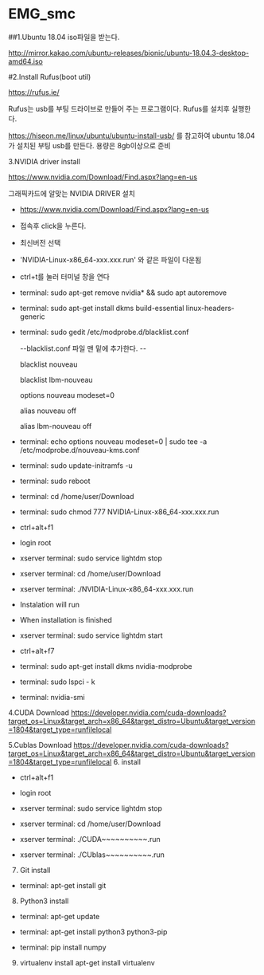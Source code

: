 # EMG_smc



##1.Ubuntu 18.04 iso파일을 받는다.


   http://mirror.kakao.com/ubuntu-releases/bionic/ubuntu-18.04.3-desktop-amd64.iso


#2.Install Rufus(boot util)


   https://rufus.ie/
   
Rufus는 usb를 부팅 드라이브로 만들어 주는 프로그램이다. 
Rufus를 설치후 실행한다.

https://hiseon.me/linux/ubuntu/ubuntu-install-usb/
를 참고하여 ubuntu 18.04가 설치된 부팅 usb를 만든다.  용량은 8gb이상으로 준비 


3.NVIDIA driver install


  https://www.nvidia.com/Download/Find.aspx?lang=en-us
 
   그래픽카드에 알맞는 NVIDIA DRIVER 설치

 - https://www.nvidia.com/Download/Find.aspx?lang=en-us

 - 접속후 click을 누른다.

 - 최신버전 선택

 -  'NVIDIA-Linux-x86_64-xxx.xxx.run' 와 같은 파일이 다운됨

 

 - ctrl+t를 눌러 터미널 창을 연다

 - terminal: sudo apt-get remove nvidia* && sudo apt autoremove

 - terminal: sudo apt-get install dkms build-essential linux-headers-generic

 - terminal: sudo gedit /etc/modprobe.d/blacklist.conf

 

   --blacklist.conf 파일 맨 밑에 추가한다. --

    blacklist nouveau

    blacklist lbm-nouveau

    options nouveau modeset=0

    alias nouveau off

    alias lbm-nouveau off

 - terminal: echo options nouveau modeset=0 | sudo tee -a /etc/modprobe.d/nouveau-kms.conf

 - terminal: sudo update-initramfs -u

 - terminal: sudo reboot

 

 - terminal: cd /home/user/Download

 - terminal: sudo chmod 777 NVIDIA-Linux-x86_64-xxx.xxx.run

 - ctrl+alt+f1

 - login root

 - xserver terminal: sudo service lightdm stop

 - xserver terminal: cd /home/user/Download

 - xserver terminal: ./NVIDIA-Linux-x86_64-xxx.xxx.run

 - Instalation will run

 - When installation is finished

 - xserver terminal: sudo service lightdm start

 - ctrl+alt+f7

 - terminal: sudo apt-get install dkms nvidia-modprobe

 - terminal: sudo lspci - k

 - terminal: nvidia-smi


4.CUDA Download
  https://developer.nvidia.com/cuda-downloads?target_os=Linux&target_arch=x86_64&target_distro=Ubuntu&target_version=1804&target_type=runfilelocal

5.Cublas Download
https://developer.nvidia.com/cuda-downloads?target_os=Linux&target_arch=x86_64&target_distro=Ubuntu&target_version=1804&target_type=runfilelocal
6. install
 - ctrl+alt+f1

 - login root

 - xserver terminal: sudo service lightdm stop

 - xserver terminal: cd /home/user/Download

 - xserver terminal: ./CUDA~~~~~~~~~~.run
 - xserver terminal: ./CUblas~~~~~~~~~~.run

7. Git install

  - terminal: apt-get install git

8. Python3 install

  - terminal: apt-get update

  - terminal: apt-get install python3 python3-pip

  - terminal: pip install numpy
9. virtualenv install
   apt-get install virtualenv
